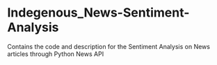 # Indegenous_News-Sentiment-Analysis
Contains the code and description for the Sentiment Analysis on News articles through Python News API
